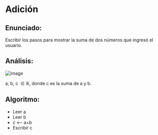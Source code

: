 # Adición

## Enunciado:
Escribir los pasos para mostrar la suma de dos números que ingresó el usuario.

## Análisis:
  
  ![image](https://lh3.googleusercontent.com/bwCU11mMaKejZ25DpMilFnyImHe6rkq9vxHBWNclXqPC7WyFLXJcCYF2ojSdvrTzBFmB_6QV=s0 "Proceso.png")
    
   a, b, c $\in  \mathbb{R}$, donde c es la suma de a y b.
  
## Algoritmo:
  - Leer a
  - Leer b
  - c <-- a+b
  - Escribir c
